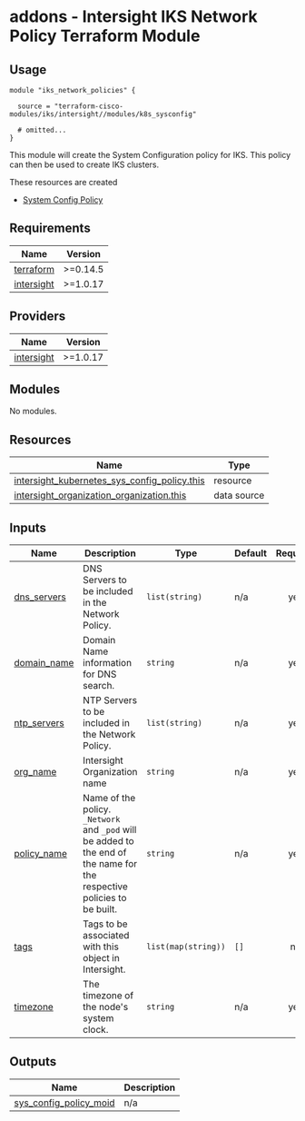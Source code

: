 # addons - Intersight IKS Network Policy Terraform Module

## Usage

```hcl
module "iks_network_policies" {

  source = "terraform-cisco-modules/iks/intersight//modules/k8s_sysconfig"

  # omitted...
}
```

This module will create the System Configuration policy for IKS.  This policy can then be used to create IKS clusters.


These resources are created
* [System Config Policy](https://registry.terraform.io/providers/CiscoDevNet/intersight/latest/docs/resources/kubernetes_sys_config_policy)




<!-- BEGINNING OF PRE-COMMIT-TERRAFORM DOCS HOOK -->
## Requirements

| Name | Version |
|------|---------|
| <a name="requirement_terraform"></a> [terraform](#requirement\_terraform) | >=0.14.5 |
| <a name="requirement_intersight"></a> [intersight](#requirement\_intersight) | >=1.0.17 |

## Providers

| Name | Version |
|------|---------|
| <a name="provider_intersight"></a> [intersight](#provider\_intersight) | >=1.0.17 |

## Modules

No modules.

## Resources

| Name | Type |
|------|------|
| [intersight_kubernetes_sys_config_policy.this](https://registry.terraform.io/providers/CiscoDevNet/intersight/latest/docs/resources/kubernetes_sys_config_policy) | resource |
| [intersight_organization_organization.this](https://registry.terraform.io/providers/CiscoDevNet/intersight/latest/docs/data-sources/organization_organization) | data source |

## Inputs

| Name | Description | Type | Default | Required |
|------|-------------|------|---------|:--------:|
| <a name="input_dns_servers"></a> [dns\_servers](#input\_dns\_servers) | DNS Servers to be included in the Network Policy. | `list(string)` | n/a | yes |
| <a name="input_domain_name"></a> [domain\_name](#input\_domain\_name) | Domain Name information for DNS search. | `string` | n/a | yes |
| <a name="input_ntp_servers"></a> [ntp\_servers](#input\_ntp\_servers) | NTP Servers to be included in the Network Policy. | `list(string)` | n/a | yes |
| <a name="input_org_name"></a> [org\_name](#input\_org\_name) | Intersight Organization name | `string` | n/a | yes |
| <a name="input_policy_name"></a> [policy\_name](#input\_policy\_name) | Name of the policy.  `_Network` and `_pod` will be added to the end of the name for the respective policies to be built. | `string` | n/a | yes |
| <a name="input_tags"></a> [tags](#input\_tags) | Tags to be associated with this object in Intersight. | `list(map(string))` | `[]` | no |
| <a name="input_timezone"></a> [timezone](#input\_timezone) | The timezone of the node's system clock. | `string` | n/a | yes |

## Outputs

| Name | Description |
|------|-------------|
| <a name="output_sys_config_policy_moid"></a> [sys\_config\_policy\_moid](#output\_sys\_config\_policy\_moid) | n/a |
<!-- END OF PRE-COMMIT-TERRAFORM DOCS HOOK -->
